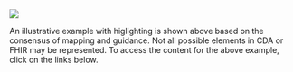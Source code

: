  

<img src="allergy_example.png" />

An illustrative example with higlighting is shown above  based on the consensus of mapping and guidance. Not all possible elements in CDA or FHIR may be represented. To access the content for the above example, click on the links below. 
